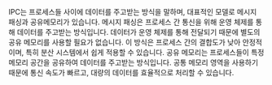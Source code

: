 IPC는 프로세스들 사이에 데이터를 주고받는 방식을 말하며, 대표적인 모델로 메시지 패싱과 공유메모리가 있습니다. 
메시지 패싱은 프로세스 간 통신을 위해 운영 체제를 통해 데이터를 주고받는 방식입니다. 데이터가 운영 체제를 통해 전달되기 때문에 별도의 공유 메모리를 사용할 필요가 없습니다. 이 방식은 프로세스 간의 결합도가 낮아 안정적이며, 특히 분산 시스템에서 쉽게 적용할 수 있습니다.
공유 메모리는 프로세스들이 특정 메모리 공간을 공유하여 데이터를 주고받는 방식입니다. 공통 메모리 영역을 사용하기 때문에 통신 속도가 빠르고, 대량의 데이터를 효율적으로 처리할 수 있습니다. 